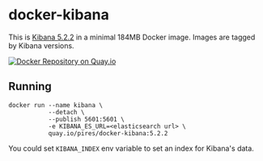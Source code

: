 # docker-kibana

This is [Kibana 5.2.2](https://github.com/elastic/kibana) in a minimal 184MB Docker image. Images are tagged by Kibana versions.

[![Docker Repository on Quay.io](https://quay.io/repository/pires/docker-kibana/status "Docker Repository on Quay.io")](https://quay.io/repository/pires/docker-kibana)

## Running

```
docker run --name kibana \
           --detach \
           --publish 5601:5601 \
           -e KIBANA_ES_URL=<elasticsearch url> \
           quay.io/pires/docker-kibana:5.2.2
```

You could set `KIBANA_INDEX` env variable to set an index for Kibana's data.
